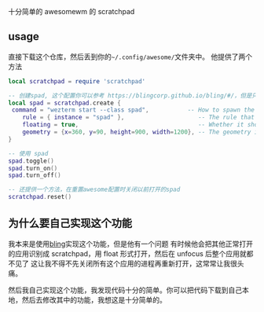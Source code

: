 十分简单的 awesomewm 的 scratchpad

## usage

直接下载这个仓库，然后丢到你的`~/.config/awesome/`文件夹中。
他提供了两个方法

```lua
local scratchpad = require 'scratchpad'

-- 创建spad, 这个配置你可以参考 https://blingcorp.github.io/bling/#/，但是只有下面几条在这里有用
local spad = scratchpad.create {
 command = "wezterm start --class spad",           -- How to spawn the scratchpad
    rule = { instance = "spad" },                     -- The rule that the scratchpad will be searched by
    floating = true,                                  -- Whether it should be floating (MUST BE TRUE FOR ANIMATIONS)
    geometry = {x=360, y=90, height=900, width=1200}, -- The geometry in a floating state
}

-- 使用 spad
spad.toggle()
spad.turn_on()
spad.turn_off()

-- 还提供一个方法，在重置awesome配置时关闭以前打开的spad
scratchpad.reset()
```

## 为什么要自己实现这个功能

我本来是使用[bling](https://blingcorp.github.io/bling/)实现这个功能，但是他有一个问题
有时候他会把其他正常打开的应用识别成 scratchpad，用 float 形式打开，然后在 unfocus 后整个应用就都不见了
这让我不得不先关闭所有这个应用的进程再重新打开，这常常让我很头痛。

然后我自己实现这个功能，我发现代码十分的简单。你可以把代码下载到自己本地，然后去修改其中的功能，我想这是十分简单的。
